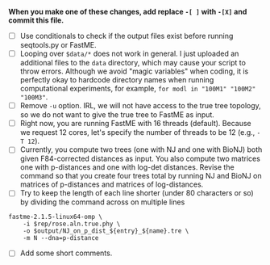 **When you make one of these changes, add replace `-[ ]` with `-[X]` and commit this file.**

- [ ] Use conditionals to check if the output files exist before running seqtools.py or FastME.
- [ ] Looping over `$data/*` does not work in general. I just uploaded an additional files to the `data` directory, which may cause your script to throw errors. Although we avoid "magic variables" when coding, it is perfectly okay to hardcode directory names when running computational experiments, for example, `for modl in "100M1" "100M2" "100M3"`.
- [ ] Remove `-u` option. IRL, we will not have access to the true tree topology, so we do not want to give the true tree to FastME as input.
- [ ] Right now, you are running FastME with 16 threads (default). Because we request 12 cores, let's specify the number of threads to be 12 (e.g., `-T 12`).
- [ ] Currently, you compute two trees (one with NJ and one with BioNJ) both given F84-corrected distances as input. You also compute two matrices one with p-distances and one with log-det distances. Revise the command so that you create four trees total by running NJ and BioNJ on matrices of p-distances and matrices of log-distances.
- [ ] Try to keep the length of each line shorter (under 80 characters or so) by dividing the command across on multiple lines
```
fastme-2.1.5-linux64-omp \
    -i $rep/rose.aln.true.phy \
    -o $output/NJ_on_p_dist_${entry}_${name}.tre \
    -m N --dna=p-distance
```
- [ ] Add some short comments.
